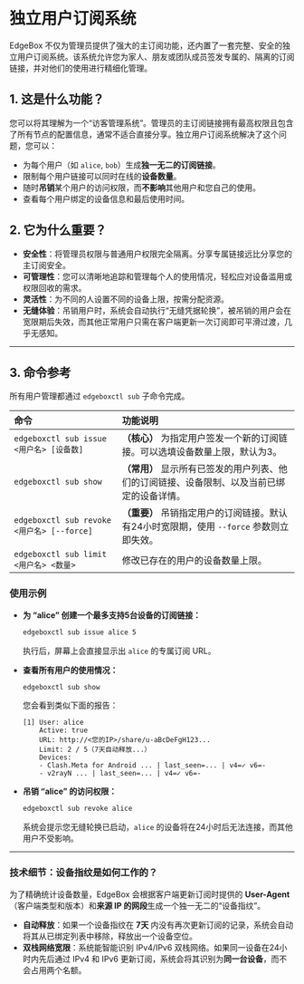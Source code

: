 
# **独立用户订阅系统**

EdgeBox 不仅为管理员提供了强大的主订阅功能，还内置了一套完整、安全的独立用户订阅系统。该系统允许您为家人、朋友或团队成员签发专属的、隔离的订阅链接，并对他们的使用进行精细化管理。

## **1. 这是什么功能？**

您可以将其理解为一个“访客管理系统”。管理员的主订阅链接拥有最高权限且包含了所有节点的配置信息，通常不适合直接分享。独立用户订阅系统解决了这个问题，您可以：

  * 为每个用户（如 `alice`, `bob`）生成**独一无二的订阅链接**。
  * 限制每个用户链接可以同时在线的**设备数量**。
  * 随时**吊销**某个用户的访问权限，而**不影响**其他用户和您自己的使用。
  * 查看每个用户绑定的设备信息和最后使用时间。

## **2. 它为什么重要？**

  * **安全性**：将管理员权限与普通用户权限完全隔离。分享专属链接远比分享您的主订阅安全。
  * **可管理性**：您可以清晰地追踪和管理每个人的使用情况，轻松应对设备滥用或权限回收的需求。
  * **灵活性**：为不同的人设置不同的设备上限，按需分配资源。
  * **无缝体验**：吊销用户时，系统会自动执行“无缝凭据轮换”，被吊销的用户会在宽限期后失效，而其他正常用户只需在客户端更新一次订阅即可平滑过渡，几乎无感知。

-----

## **3. 命令参考**

所有用户管理都通过 `edgeboxctl sub` 子命令完成。

| 命令 | 功能说明 |
| :--- | :--- |
| `edgeboxctl sub issue <用户名> [设备数]` | **（核心）** 为指定用户签发一个新的订阅链接。可以选填设备数量上限，默认为3。 |
| `edgeboxctl sub show` | **（常用）** 显示所有已签发的用户列表、他们的订阅链接、设备限制、以及当前已绑定的设备详情。 |
| `edgeboxctl sub revoke <用户名> [--force]` | **（重要）** 吊销指定用户的订阅链接。默认有24小时宽限期，使用 `--force` 参数则立即失效。 |
| `edgeboxctl sub limit <用户名> <数量>` | 修改已存在的用户的设备数量上限。 |

### **使用示例**

  * **为 “alice” 创建一个最多支持5台设备的订阅链接：**

    ```bash
    edgeboxctl sub issue alice 5
    ```

    执行后，屏幕上会直接显示出 `alice` 的专属订阅 URL。

  * **查看所有用户的使用情况：**

    ```bash
    edgeboxctl sub show
    ```

    您会看到类似下面的报告：

    ```
    [1] User: alice
        Active: true
        URL: http://<您的IP>/share/u-aBcDeFgH123...
        Limit: 2 / 5（7天自动释放...）
        Devices:
        - Clash.Meta for Android ... | last_seen=... | v4=✓ v6=-
        - v2rayN ... | last_seen=... | v4=✓ v6=-
    ```

  * **吊销 “alice” 的访问权限：**

    ```bash
    edgeboxctl sub revoke alice
    ```

    系统会提示您无缝轮换已启动，`alice` 的设备将在24小时后无法连接，而其他用户不受影响。

-----

### **技术细节：设备指纹是如何工作的？**

为了精确统计设备数量，EdgeBox 会根据客户端更新订阅时提供的 **User-Agent**（客户端类型和版本）和**来源 IP 的网段**生成一个独一无二的“设备指纹”。

  * **自动释放**：如果一个设备指纹在 **7天** 内没有再次更新订阅的记录，系统会自动将其从已绑定列表中移除，释放出一个设备空位。
  * **双栈网络宽限**：系统能智能识别 IPv4/IPv6 双栈网络。如果同一设备在24小时内先后通过 IPv4 和 IPv6 更新订阅，系统会将其识别为**同一台设备**，而不会占用两个名额。

